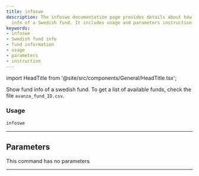 ```yaml
---
title: infoswe
description: The infoswe documentation page provides details about how to show fund
  info of a Swedish fund. It includes usage and parameters instruction for infoswe.
keywords:
- infoswe
- Swedish fund info
- fund information
- usage
- parameters
- instruction
---
```


import HeadTitle from '@site/src/components/General/HeadTitle.tsx';

<HeadTitle title="funds /infoswe - Reference | OpenBB Terminal Docs" />

Show fund info of a swedish fund. To get a list of available funds, check the file `avanza_fund_ID.csv`.

### Usage

```python wordwrap
infoswe
```

---

## Parameters

This command has no parameters


---
